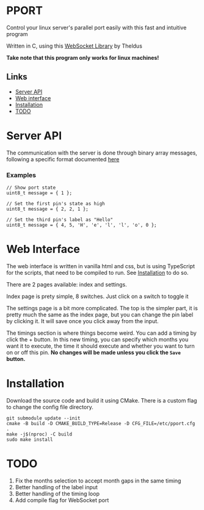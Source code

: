 # PPORT

Control your linux server's parallel port easily with this
fast and intuitive program

Written in C, using this [WebSocket Library](https://github.com/Theldus/wsServer) by Theldus

**Take note that this program only works for linux machines!**

## Links

* [Server API](#serverapi)
* [Web interface](#webinterface)
* [Installation](#installation)
* [TODO](#todo)

# Server API	
The communication with the server is done through binary array messages, following a specific format documented [here](./API.md)

### Examples

    // Show port state
    uint8_t message = { 1 };

    // Set the first pin's state as high
    uint8_t message = { 2, 2, 1 };

    // Set the third pin's label as "Hello"
    uint8_t message = { 4, 5, 'H', 'e', 'l', 'l', 'o', 0 };

# Web Interface
The web interface is written in vanilla html and css, but is using TypeScript for
the scripts, that need to be compiled to run. See [Installation](#installation) to do so.

There are 2 pages available: index and settings.

Index page is prety simple, 8 switches. Just click on a switch to toggle it

The settings page is a bit more complicated. The top is the simpler part, it is pretty much the same as the index page, but you can change the pin label by clicking it. It will save once you click away from the input.

The timings section is where things become weird. You can add a timing by click the + button. In this new timing, you can specify which months you want it to execute, the time it should execute and whether you want to turn on or off this pin. **No changes will be made unless you click the `Save` button.**

# Installation
Download the source code and build it using CMake. There is a custom flag to change the config file directory.

    git submodule update --init
	cmake -B build -D CMAKE_BUILD_TYPE=Release -D CFG_FILE=/etc/pport.cfg .
    make -j$(nproc) -C build
    sudo make install

# TODO

1. Fix the months selection to accept month gaps in the same timing
2. Better handling of the label input
3. Better handling of the timing loop
4. Add compile flag for WebSocket port